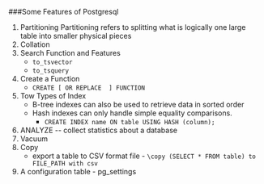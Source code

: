 ###Some Features of Postgresql
1. Partitioning
    Partitioning refers to splitting what is logically one large table into
    smaller physical pieces
2. Collation
3. Search Function and Features
    * `to_tsvector`
    * `to_tsquery`
4. Create a Function
    * `CREATE [ OR REPLACE  ] FUNCTION`
5. Tow Types of Index
    * B-tree indexes can also be used to retrieve data in sorted order
    * Hash indexes can only handle simple equality comparisons.
      * `CREATE INDEX name ON table USING HASH (column);`
6. ANALYZE -- collect statistics about a database
7. Vacuum
8. Copy
    * export a table to CSV format file - `\copy (SELECT * FROM table) to FILE_PATH with csv`
9. A configuration table - pg_settings
